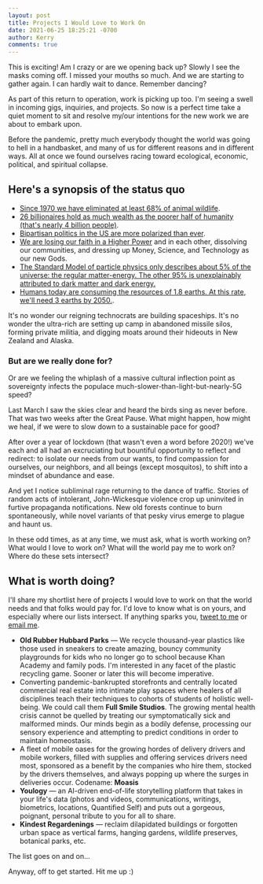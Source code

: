 ```yaml
---
layout: post
title: Projects I Would Love to Work On
date: 2021-06-25 18:25:21 -0700
author: Kerry
comments: true
---
```


This is exciting! Am I crazy or are we opening back up? Slowly I see the masks coming off. I missed your mouths so much. And we are starting to gather again. I can hardly wait to dance. Remember dancing?

As part of this return to operation, work is picking up too. I'm seeing a swell in incoming gigs, inquiries, and projects. So now is a perfect time take a quiet moment to sit and resolve my/our intentions for the new work we are about to embark upon.

Before the pandemic, pretty much everybody thought the world was going to hell in a handbasket, and many of us for different reasons and in different ways. All at once we found ourselves racing toward ecological, economic, political, and spiritual collapse.

## Here's a synopsis of the status quo

- [Since 1970 we have eliminated at least 68% of animal wildlife](https://www.worldwildlife.org/publications/living-planet-report-2020).
- [26 billionaires hold as much wealth as the poorer half of humanity (that's nearly 4 billion people)](https://www.oxfamamerica.org/explore/research-publications/public-good-or-private-wealth/).
- [Bipartisan politics in the US are more polarized than ever](https://www.sciencedirect.com/science/article/abs/pii/S0378873317303039?via%3Dihub).
- [We are losing our faith in a Higher Power](https://twitter.com/ryanburge/status/1108183399364263936) and in each other, dissolving our communities, and dressing up Money, Science, and Technology as our new Gods.
- [The Standard Model of particle physics only describes about 5% of the universe: the regular matter-energy. The other 95% is unexplainably attributed to dark matter and dark energy.](https://iopscience.iop.org/article/10.1088/1361-6552/aa5b25)
- [Humans today are consuming the resources of 1.8 earths. At this rate, we'll need 3 earths by 2050.](https://populationmatters.org/resources-consumption).

It's no wonder our reigning technocrats are building spaceships. It's no wonder the ultra-rich are setting up camp in abandoned missile silos, forming private militia, and digging moats around their hideouts in New Zealand and Alaska.

### But are we really done for?

Or are we feeling the whiplash of a massive cultural inflection point as sovereignty infects the populace much-slower-than-light-but-nearly-5G speed?

Last March I saw the skies clear and heard the birds sing as never before. That was two weeks after the Great Pause. What might happen, how might we heal, if we were to slow down to a sustainable pace for good?

After over a year of lockdown (that wasn't even a word before 2020!) we've each and all had an excruciating but bountiful opportunity to reflect and redirect: to isolate our needs from our wants, to find compassion for ourselves, our neighbors, and all beings (except mosquitos), to shift into a mindset of abundance and ease.

And yet I notice subliminal rage returning to the dance of traffic. Stories of random acts of intolerant, John-Wickesque violence crop up uninvited in furtive propaganda notifications. New old forests continue to burn spontaneously, while novel variants of that pesky virus emerge to plague and haunt us.

In these odd times, as at any time, we must ask, what is worth working on? What would I love to work on? What will the world pay me to work on? Where do these sets intersect?

## What is worth doing?

I'll share my shortlist here of projects I would love to work on that the world needs and that folks would pay for. I'd love to know what is on yours, and especially where our lists intersect. If anything sparks you, [tweet to me](https://twitter.com/kerryourself) or [email me](mailto:krry.dev@gmail.com).

- **Old Rubber Hubbard Parks** — We recycle thousand-year plastics like those used in sneakers to create amazing, bouncy community playgrounds for kids who no longer go to school because Khan Academy and family pods. I'm interested in any facet of the plastic recycling game. Sooner or later this will become imperative.
- Converting pandemic-bankrupted storefronts and centrally located commercial real estate into intimate play spaces where healers of all disciplines teach their techniques to cohorts of students of holistic well-being. We could call them **Full Smile Studios**. The growing mental health crisis cannot be quelled by treating our symptomatically sick and malformed minds. Our minds begin as a bodily defense, processing our sensory experience and attempting to predict conditions in order to maintain homeostasis.
- A fleet of mobile oases for the growing hordes of delivery drivers and mobile workers, filled with supplies and offering services drivers need most, sponsored as a benefit by the companies who hire them, stocked by the drivers themselves, and always popping up where the surges in deliveries occur. Codename: **Moasis**
- **Youlogy** — an AI-driven end-of-life storytelling platform that takes in your life's data (photos and videos, communications, writings, biometrics, locations, Quantified Self) and puts out a gorgeous, poignant, personal tribute to you for all to share.
- **Kindest Regardenings** — reclaim dilapidated buildings or forgotten urban space as vertical farms, hanging gardens, wildlife preserves, botanical parks, etc.

The list goes on and on…

Anyway, off to get started. Hit me up :)
